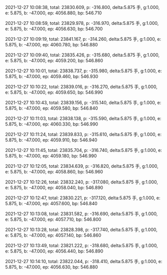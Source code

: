 2021-12-27 10:08:38, total: 23830.609, p: -316.800, delta:5.875 手, g:1.000, e: 5.875, b: -47.000, ep: 4056.880, bp: 546.710

2021-12-27 10:08:59, total: 23829.978, p: -316.970, delta:5.875 手, g:1.000, e: 5.875, b: -47.000, ep: 4056.630, bp: 546.700

2021-12-27 10:09:19, total: 23841.167, p: -314.260, delta:5.875 手, g:1.000, e: 5.875, b: -47.000, ep: 4060.780, bp: 546.880

2021-12-27 10:09:40, total: 23835.426, p: -315.680, delta:5.875 手, g:1.000, e: 5.875, b: -47.000, ep: 4059.200, bp: 546.860

2021-12-27 10:10:01, total: 23838.737, p: -315.980, delta:5.875 手, g:1.000, e: 5.875, b: -47.000, ep: 4059.460, bp: 546.930

2021-12-27 10:10:22, total: 23839.016, p: -316.270, delta:5.875 手, g:1.000, e: 5.875, b: -47.000, ep: 4059.650, bp: 546.990

2021-12-27 10:10:43, total: 23839.156, p: -315.140, delta:5.875 手, g:1.000, e: 5.875, b: -47.000, ep: 4059.580, bp: 546.840

2021-12-27 10:11:03, total: 23838.138, p: -315.590, delta:5.875 手, g:1.000, e: 5.875, b: -47.000, ep: 4060.330, bp: 546.990

2021-12-27 10:11:24, total: 23839.833, p: -315.610, delta:5.875 手, g:1.000, e: 5.875, b: -47.000, ep: 4059.910, bp: 546.940

2021-12-27 10:11:45, total: 23835.704, p: -316.740, delta:5.875 手, g:1.000, e: 5.875, b: -47.000, ep: 4059.180, bp: 546.990

2021-12-27 10:12:05, total: 23834.639, p: -316.820, delta:5.875 手, g:1.000, e: 5.875, b: -47.000, ep: 4058.860, bp: 546.960

2021-12-27 10:12:26, total: 23832.240, p: -317.080, delta:5.875 手, g:1.000, e: 5.875, b: -47.000, ep: 4058.040, bp: 546.890

2021-12-27 10:12:47, total: 23830.221, p: -317.120, delta:5.875 手, g:1.000, e: 5.875, b: -47.000, ep: 4057.600, bp: 546.840

2021-12-27 10:13:08, total: 23831.582, p: -316.690, delta:5.875 手, g:1.000, e: 5.875, b: -47.000, ep: 4057.710, bp: 546.800

2021-12-27 10:13:28, total: 23828.398, p: -317.740, delta:5.875 手, g:1.000, e: 5.875, b: -47.000, ep: 4057.140, bp: 546.860

2021-12-27 10:13:49, total: 23821.222, p: -318.680, delta:5.875 手, g:1.000, e: 5.875, b: -47.000, ep: 4056.440, bp: 546.890

2021-12-27 10:14:10, total: 23822.044, p: -318.410, delta:5.875 手, g:1.000, e: 5.875, b: -47.000, ep: 4056.630, bp: 546.880
